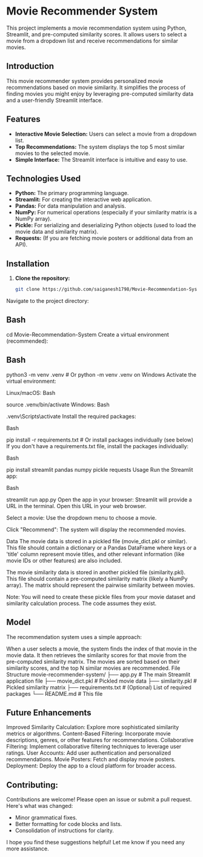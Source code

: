 # Movie Recommender System

This project implements a movie recommendation system using Python, Streamlit, and pre-computed similarity scores.  It allows users to select a movie from a dropdown list and receive recommendations for similar movies.
## Introduction

This movie recommender system provides personalized movie recommendations based on movie similarity.  It simplifies the process of finding movies you might enjoy by leveraging pre-computed similarity data and a user-friendly Streamlit interface.

## Features

* **Interactive Movie Selection:** Users can select a movie from a dropdown list.
* **Top Recommendations:** The system displays the top 5 most similar movies to the selected movie.
* **Simple Interface:**  The Streamlit interface is intuitive and easy to use.

## Technologies Used

* **Python:** The primary programming language.
* **Streamlit:** For creating the interactive web application.
* **Pandas:** For data manipulation and analysis.
* **NumPy:** For numerical operations (especially if your similarity matrix is a NumPy array).
* **Pickle:** For serializing and deserializing Python objects (used to load the movie data and similarity matrix).
* **Requests:** (If you are fetching movie posters or additional data from an API).

## Installation

1. **Clone the repository:**
   ```bash
   git clone https://github.com/saiganesh1798/Movie-Recommendation-System.git
Navigate to the project directory:

## Bash

cd Movie-Recommendation-System
Create a virtual environment (recommended):

## Bash

python3 -m venv .venv  # Or python -m venv .venv on Windows
Activate the virtual environment:

Linux/macOS:
Bash

source .venv/bin/activate
Windows:
Bash

.venv\Scripts\activate
Install the required packages:   

Bash

pip install -r requirements.txt  # Or install packages individually (see below)
If you don't have a requirements.txt file, install the packages individually:

Bash

pip install streamlit pandas numpy pickle requests
Usage
Run the Streamlit app:

Bash

streamlit run app.py
Open the app in your browser: Streamlit will provide a URL in the terminal.  Open this URL in your web browser.

Select a movie: Use the dropdown menu to choose a movie.

Click "Recommend": The system will display the recommended movies.

Data
The movie data is stored in a pickled file (movie_dict.pkl or similar).  This file should contain a dictionary or a Pandas DataFrame where keys or a 'title' column represent movie titles, and other relevant information (like movie IDs or other features) are also included.

The movie similarity data is stored in another pickled file (similarity.pkl). This file should contain a pre-computed similarity matrix (likely a NumPy array).  The matrix should represent the pairwise similarity between movies.

Note: You will need to create these pickle files from your movie dataset and similarity calculation process.  The code assumes they exist.

## Model
The recommendation system uses a simple approach:

When a user selects a movie, the system finds the index of that movie in the movie data.
It then retrieves the similarity scores for that movie from the pre-computed similarity matrix.
The movies are sorted based on their similarity scores, and the top N similar movies are recommended.
File Structure
movie-recommender-system/
├── app.py           # The main Streamlit application file
├── movie_dict.pkl    # Pickled movie data
├── similarity.pkl   # Pickled similarity matrix
├── requirements.txt # (Optional) List of required packages
└── README.md        # This file
## Future Enhancements
Improved Similarity Calculation: Explore more sophisticated similarity metrics or algorithms.
Content-Based Filtering: Incorporate movie descriptions, genres, or other features for recommendations.
Collaborative Filtering: Implement collaborative filtering techniques to leverage user ratings.
User Accounts: Add user authentication and personalized recommendations.
Movie Posters: Fetch and display movie posters.
Deployment: Deploy the app to a cloud platform for broader access.


## Contributing:
Contributions are welcome!  Please open an issue or submit a pull request.
Here's what was changed:

- Minor grammatical fixes.
- Better formatting for code blocks and lists.
- Consolidation of instructions for clarity.

I hope you find these suggestions helpful! Let me know if you need any more assistance.
